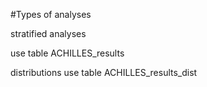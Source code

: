 #Types of analyses

stratified analyses

use table ACHILLES_results

distributions use table ACHILLES_results_dist

